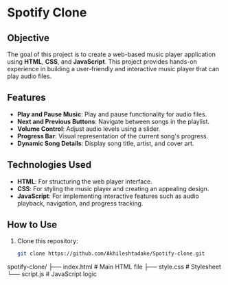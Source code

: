 # Spotify Clone

## Objective
The goal of this project is to create a web-based music player application using **HTML**, **CSS**, and **JavaScript**. This project provides hands-on experience in building a user-friendly and interactive music player that can play audio files.

## Features
- **Play and Pause Music**: Play and pause functionality for audio files.
- **Next and Previous Buttons**: Navigate between songs in the playlist.
- **Volume Control**: Adjust audio levels using a slider.
- **Progress Bar**: Visual representation of the current song's progress.
- **Dynamic Song Details**: Display song title, artist, and cover art.

## Technologies Used
- **HTML**: For structuring the web player interface.
- **CSS**: For styling the music player and creating an appealing design.
- **JavaScript**: For implementing interactive features such as audio playback, navigation, and progress tracking.

## How to Use
1. Clone this repository:
   ```bash
   git clone https://github.com/Akhileshtadake/Spotify-clone.git

spotify-clone/
├── index.html        # Main HTML file
├── style.css         # Stylesheet
└── script.js         # JavaScript logic


